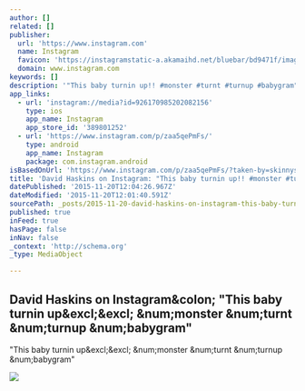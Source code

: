 ```yaml
---
author: []
related: []
publisher:
  url: 'https://www.instagram.com'
  name: Instagram
  favicon: 'https://instagramstatic-a.akamaihd.net/bluebar/bd9471f/images/ico/favicon.ico'
  domain: www.instagram.com
keywords: []
description: '"This baby turnin up!! #monster #turnt #turnup #babygram"'
app_links:
  - url: 'instagram://media?id=926170985202082156'
    type: ios
    app_name: Instagram
    app_store_id: '389801252'
  - url: 'https://www.instagram.com/p/zaa5qePmFs/'
    type: android
    app_name: Instagram
    package: com.instagram.android
isBasedOnUrl: 'https://www.instagram.com/p/zaa5qePmFs/?taken-by=skinnysc'
title: 'David Haskins on Instagram: "This baby turnin up!! #monster #turnt #turnup #babygram"'
datePublished: '2015-11-20T12:04:26.967Z'
dateModified: '2015-11-20T12:01:40.591Z'
sourcePath: _posts/2015-11-20-david-haskins-on-instagram-this-baby-turnin-up-monster.md
published: true
inFeed: true
hasPage: false
inNav: false
_context: 'http://schema.org'
_type: MediaObject

---
```

<article style=""><h1>David Haskins on Instagram&amp;colon; "This baby turnin up&amp;excl;&amp;excl; &amp;num;monster &amp;num;turnt &amp;num;turnup &amp;num;babygram"</h1><p>"This baby turnin up&amp;excl;&amp;excl; &amp;num;monster &amp;num;turnt &amp;num;turnup &amp;num;babygram"</p><img src="https://scontent.cdninstagram.com/hphotos-xpf1/t51.2885-15/e15/10979660_1550368721893607_1470720666_n.jpg" /></article>